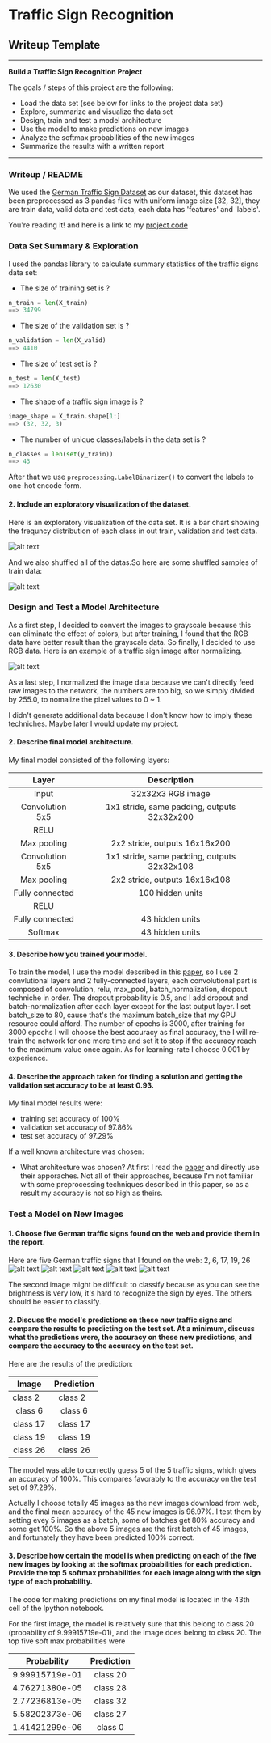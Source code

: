 # **Traffic Sign Recognition** 

## Writeup Template

---

**Build a Traffic Sign Recognition Project**

The goals / steps of this project are the following:
* Load the data set (see below for links to the project data set)
* Explore, summarize and visualize the data set
* Design, train and test a model architecture
* Use the model to make predictions on new images
* Analyze the softmax probabilities of the new images
* Summarize the results with a written report


[//]: # (Image References)

[image1]: ./examples/dataset_frequency_distribution.png "Visualization"
[image2]: ./examples/after_pre_process.png "Grayscaling"
[image4]: ./examples/test_1.png "Traffic Sign 1"
[image5]: ./examples/test_2.png "Traffic Sign 2"
[image6]: ./examples/test_3.png "Traffic Sign 3"
[image7]: ./examples/test_4.png "Traffic Sign 4"
[image8]: ./examples/test_5.png "Traffic Sign 5"
[image9]: ./examples/dataset_visul.png "dataset samples"
 

---
### Writeup / README

We used the [German Traffic Sign Dataset](http://benchmark.ini.rub.de/?section=gtsrb&subsection=dataset) as our dataset, this dataset has been preprocessed as 3 pandas files with uniform image size [32, 32], they are train data, valid data and test data, each data has 'features' and 'labels'.


You're reading it! and here is a link to my [project code](https://github.com/lc8631058/SDCND/blob/master/P2-Traffic-Sign-Classifier/Traffic_Sign_Classifier.ipynb)

### Data Set Summary & Exploration

I used the pandas library to calculate summary statistics of the traffic
signs data set:

* The size of training set is ? 
```python
n_train = len(X_train)
==> 34799
```
* The size of the validation set is ?
```python
n_validation = len(X_valid)
==> 4410
```
* The size of test set is ?
```python
n_test = len(X_test)
==> 12630
```
* The shape of a traffic sign image is ?
```python
image_shape = X_train.shape[1:]
==> (32, 32, 3)
```
* The number of unique classes/labels in the data set is ?
```python
n_classes = len(set(y_train))
==> 43
```
After that we use `preprocessing.LabelBinarizer()` to convert the labels to one-hot encode form. 

#### 2. Include an exploratory visualization of the dataset.

Here is an exploratory visualization of the data set. It is a bar chart showing the frequncy distribution of each class in out train, validation and test data.

![alt text][image1]

And we also shuffled all of the datas.So here are some shuffled samples of train data:

![alt text][image9]

### Design and Test a Model Architecture

As a first step, I decided to convert the images to grayscale because this can eliminate the effect of colors, but after training, I found that the RGB data have better result than the grayscale data. So finally, I decided to use RGB data. 
Here is an example of a traffic sign image after normalizing.

![alt text][image2]

As a last step, I normalized the image data because we can't directly feed raw images to the network, the numbers are too big, so we simply divided by 255.0, to nomalize the pixel values to 0 ~ 1.

I didn't generate additional data because I don't know how to imply these techniches. Maybe later I would update my project.

#### 2. Describe final model architecture.

My final model consisted of the following layers:

| Layer         		|     Description	        					| 
|:---------------------:|:---------------------------------------------:| 
| Input         		| 32x32x3 RGB image   							| 
| Convolution 5x5     	| 1x1 stride, same padding, outputs 32x32x200 	|
| RELU					|												|
| Max pooling	      	| 2x2 stride,  outputs 16x16x200 				|
| Convolution 5x5	    | 1x1 stride, same padding, outputs 32x32x108 	|
| Max pooling	      	| 2x2 stride,  outputs 16x16x108 				|
| Fully connected		| 100 hidden units	|
| RELU					|												|
| Fully connected		| 43 hidden units	|
| Softmax				| 43 hidden units	|
 


#### 3. Describe how you trained your model.

To train the model, I use the model described in this [paper](https://github.com/lc8631058/SDCND/blob/master/P2-Traffic-Sign-Classifier/Traffic%20Sign%20Recognition%20with%20Multi-Scale%20Convolutional%20Networks.pdf), so I use 2 convlutional layers and 2 fully-connected layers, each convolutional part is composed of convolution, relu, max_pool, batch_normalization, dropout techniche in order. The dropout probability is 0.5, and I add dropout and batch-normalization after each layer except for the last output layer. I set batch_size to 80, cause that's the maximum batch_size that my GPU resource could afford. The number of epochs is 3000, after training for 3000 epochs I will choose the best accuracy as final accuracy, the I will re-train the network for one more time and set it to stop if the accuracy reach to the maximum value once again. As for learning-rate I choose 0.001 by experience.

#### 4. Describe the approach taken for finding a solution and getting the validation set accuracy to be at least 0.93. 

My final model results were:
* training set accuracy of 100%
* validation set accuracy of 97.86% 
* test set accuracy of 97.29%

If a well known architecture was chosen:
* What architecture was chosen?
At first I read the [paper](https://github.com/lc8631058/SDCND/blob/master/P2-Traffic-Sign-Classifier/Traffic%20Sign%20Recognition%20with%20Multi-Scale%20Convolutional%20Networks.pdf) and directly use their apporaches. Not all of their approaches, because I'm not familiar with some preprocessing techniques described in this paper, so as a result my accuracy is not so high as theirs.

### Test a Model on New Images

#### 1. Choose five German traffic signs found on the web and provide them in the report. 

Here are five German traffic signs that I found on the web:
2,  6, 17, 19, 26
![alt text][image4] ![alt text][image5] ![alt text][image6] 
![alt text][image7] ![alt text][image8]

The second image might be difficult to classify because as you can see the brightness is very low, it's hard to recognize the sign by eyes. The others should be easier to classify.

#### 2. Discuss the model's predictions on these new traffic signs and compare the results to predicting on the test set. At a minimum, discuss what the predictions were, the accuracy on these new predictions, and compare the accuracy to the accuracy on the test set.

Here are the results of the prediction:

| Image			        |     Prediction	        					| 
|:---------------------:|:---------------------------------------------:| 
| class 2     		| class 2   									| 
| class 6     			| class 6 										|
| class 17					| class 17											|
| class 19	      		| class 19					 				|
| class 26			| class 26      							|


The model was able to correctly guess 5 of the 5 traffic signs, which gives an accuracy of 100%. This compares favorably to the accuracy on the test set of 97.29%.

 Actually I choose totally 45 images as the new images download from web, and the final mean accuracy of the 45 new images is 96.97%. I test them by setting evey 5 images as a batch, some of batches get 80% accuracy and some get 100%. So the above 5 images are the first batch of 45 images, and fortunately they have been predicted 100% correct. 
 
#### 3. Describe how certain the model is when predicting on each of the five new images by looking at the softmax probabilities for each prediction. Provide the top 5 softmax probabilities for each image along with the sign type of each probability. 

The code for making predictions on my final model is located in the 43th cell of the Ipython notebook.

For the first image, the model is relatively sure that this belong to class 20 (probability of 9.99915719e-01), and the image does belong to class 20. The top five soft max probabilities were

| Probability         	|     Prediction	        					| 
|:---------------------:|:---------------------------------------------:| 
| 9.99915719e-01        			| class 20   									| 
| 4.76271380e-05     				| class 28    										|
| 2.77236813e-05					| class 32   										|
| 5.58202373e-06	      			| class 27   					 				|
| 1.41421299e-06			    | class 0         							|



